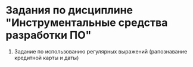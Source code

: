 # Задания по дисциплине "Инструментальные средства разработки ПО"

1. Задание по использованию регулярных выражений (рапознавание кредитной карты и даты)